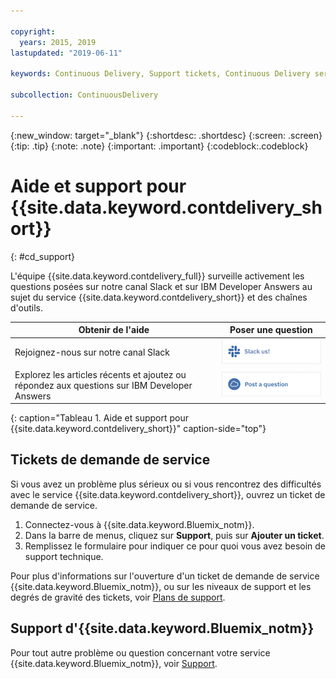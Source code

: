```yaml
---

copyright:
  years: 2015, 2019
lastupdated: "2019-06-11"

keywords: Continuous Delivery, Support tickets, Continuous Delivery service

subcollection: ContinuousDelivery

---
```


{:new_window: target="_blank"}
{:shortdesc: .shortdesc}
{:screen: .screen}
{:tip: .tip}
{:note: .note}
{:important: .important}
{:codeblock:.codeblock}


# Aide et support pour {{site.data.keyword.contdelivery_short}}    
{: #cd_support}  

L'équipe {{site.data.keyword.contdelivery_full}} surveille activement les questions posées sur notre canal Slack et sur IBM Developer Answers au sujet du service {{site.data.keyword.contdelivery_short}} et des chaînes d'outils.

| Obtenir de l'aide | Poser une question |
|----------|---------|
| Rejoignez-nous sur notre canal Slack | <a class="xref" href="https://ic-devops-slack-invite.us-south.devops.cloud.ibm.com/" target="_blank" title="(s'ouvre dans un nouvel onglet ou une nouvelle fenêtre)"><img class="image" src="images/slack_us.png" alt="Contactez-nous sur Slack"/></a> |
| Explorez les articles récents et ajoutez ou répondez aux questions sur IBM Developer Answers | <a class="xref" href="https://developer.ibm.com/answers/topics/devops-services.html" target="_blank" title="(s'ouvre dans un nouvel onglet ou une nouvelle fenêtre)"><img class="image" src="images/post_question.png" alt="IBM Developer Answers"/></a> |
{: caption="Tableau 1. Aide et support pour {{site.data.keyword.contdelivery_short}}" caption-side="top"}

<!--<table>
<tr>
<th style="width:20%"> &nbsp; &nbsp; &nbsp;</th>
 <th style="text-align:center;width=60%">
 <strong>Ask Us a Question</strong> </th>
<th> &nbsp; &nbsp; &nbsp;</th>
</tr>
<tr>
<td> </td>
  <td align="center">
  <p>Get help fast, directly from IBM {{site.data.keyword.contdelivery_short}} and other DevOps Services users.</p>
  <b>dW Answers</b>
  <p>
   <a class="xref" href="https://developer.ibm.com/answers/questions/ask/?topics=devops-services,ibm-cloud" target="_blank" title="(Opens in a new tab or window)"><img class="image" src="images/ask-a-question.png" alt="Ask a question"/></a></p>
   <p>
    <a class="xref" href="https://developer.ibm.com/answers/topics/devops-services.html" target="_blank" title="(Opens in a new tab or window)">Show recent <img class="image" src="../../icons/launch-glyph.svg" alt="External link icon"/></a> {{site.data.keyword.Bluemix_notm}} DevOps Services questions on dW Answers.</p> 
 </td>
 <td></td>
    </tr>
  </table>  -->


## Tickets de demande de service

Si vous avez un problème plus sérieux ou si vous rencontrez des difficultés avec le service {{site.data.keyword.contdelivery_short}}, ouvrez un ticket de demande de service.   

1. Connectez-vous à {{site.data.keyword.Bluemix_notm}}.
1. Dans la barre de menus, cliquez sur **Support**, puis sur **Ajouter un ticket**.
1. Remplissez le formulaire pour indiquer ce pour quoi vous avez besoin de support technique.

Pour plus d'informations sur l'ouverture d'un ticket de demande de service {{site.data.keyword.Bluemix_notm}}, ou sur les niveaux de support et les degrés de gravité des tickets, voir [Plans de support](/docs/get-support?topic=get-support-support-plans).


## Support d'{{site.data.keyword.Bluemix_notm}}
Pour tout autre problème ou question concernant votre service {{site.data.keyword.Bluemix_notm}}, voir [Support](/docs/get-support?topic=get-support-getting-customer-support).
